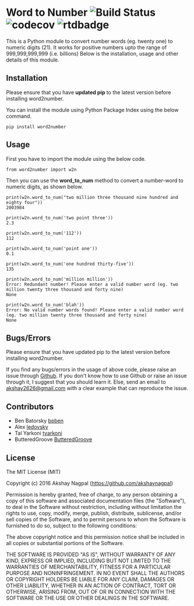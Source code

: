 # Word to Number ![Build Status](https://travis-ci.org/akshaynagpal/w2n.svg?branch=master)  ![codecov](https://codecov.io/gh/akshaynagpal/w2n/branch/master/graph/badge.svg) ![rtdbadge](https://readthedocs.org/projects/w2n/badge/)

This is a Python module to convert number words (eg. twenty one) to numeric digits (21).
It works for positive numbers upto the range of 999,999,999,999 (i.e. billions)
Below is the installation, usage and other details of this module.

## Installation

Please ensure that you have **updated pip** to the latest version before installing word2number.

You can install the module using Python Package Index using the below command.

    pip install word2number

## Usage

First you have to import the module using the below code.

    from word2number import w2n

Then you can use the **word_to_num** method to convert a number-word to numeric digits, as shown below.
```
print(w2n.word_to_num("two million three thousand nine hundred and eighty four"))
2003984
```
```
print(w2n.word_to_num('two point three')) 
2.3
```
```
print(w2n.word_to_num('112')) 
112
```
```
print(w2n.word_to_num('point one')) 
0.1
```
```
print(w2n.word_to_num('one hundred thirty-five')) 
135
```
```
print(w2n.word_to_num('million million'))
Error: Redundant number! Please enter a valid number word (eg. two million twenty three thousand and forty nine)
None
```
```
print(w2n.word_to_num('blah'))
Error: No valid number words found! Please enter a valid number word (eg. two million twenty three thousand and forty nine)
None
```
## Bugs/Errors

Please ensure that you have updated pip to the latest version before installing word2number.

If you find any bugs/errors in the usage of above code, please raise an issue through [Github](http://github.com/akshaynagpal/w2n). If you don't know how to use Github or raise an issue through it, I suggest that you should learn it. Else, send an email to akshay2626@gmail.com with a clear example that can reproduce the issue.

## Contributors
- Ben Batorsky [bpben](https://github.com/bpben)
- Alex [ledovsky](https://github.com/ledovsky)
- Tal Yarkoni [tyarkoni](https://github.com/tyarkoni)
- ButteredGroove [ButteredGroove](https://github.com/ButteredGroove)

## License
The MIT License (MIT)

Copyright (c) 2016 Akshay Nagpal (https://github.com/akshaynagpal)

Permission is hereby granted, free of charge, to any person obtaining a copy
of this software and associated documentation files (the "Software"), to deal
in the Software without restriction, including without limitation the rights
to use, copy, modify, merge, publish, distribute, sublicense, and/or sell
copies of the Software, and to permit persons to whom the Software is
furnished to do so, subject to the following conditions:

The above copyright notice and this permission notice shall be included in all
copies or substantial portions of the Software.

THE SOFTWARE IS PROVIDED "AS IS", WITHOUT WARRANTY OF ANY KIND, EXPRESS OR
IMPLIED, INCLUDING BUT NOT LIMITED TO THE WARRANTIES OF MERCHANTABILITY,
FITNESS FOR A PARTICULAR PURPOSE AND NONINFRINGEMENT. IN NO EVENT SHALL THE
AUTHORS OR COPYRIGHT HOLDERS BE LIABLE FOR ANY CLAIM, DAMAGES OR OTHER
LIABILITY, WHETHER IN AN ACTION OF CONTRACT, TORT OR OTHERWISE, ARISING FROM,
OUT OF OR IN CONNECTION WITH THE SOFTWARE OR THE USE OR OTHER DEALINGS IN THE
SOFTWARE.
